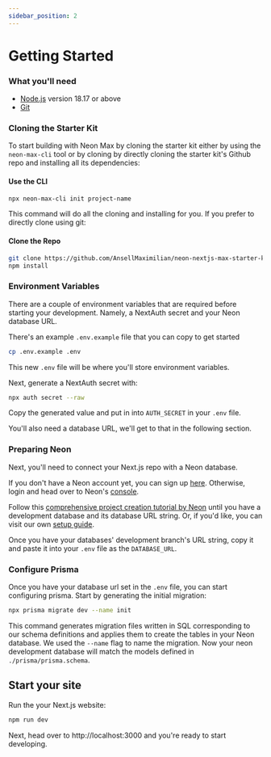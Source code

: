 ```yaml
---
sidebar_position: 2
---
```


# Getting Started

### What you'll need

- [Node.js](https://nodejs.org/en/download/) version 18.17 or above
- [Git](https://git-scm.com/downloads)

### Cloning the Starter Kit

To start building with Neon Max by cloning the starter kit either by using the `neon-max-cli` tool or by cloning by directly cloning the starter kit's Github repo and installing all its dependencies:

#### Use the CLI

```bash
npx neon-max-cli init project-name
```

This command will do all the cloning and installing for you. If you prefer to directly clone using git:

#### Clone the Repo

```bash
git clone https://github.com/AnsellMaximilian/neon-nextjs-max-starter-kit.git custom-name
npm install
```

### Environment Variables

There are a couple of environment variables that are required before starting your development. Namely, a NextAuth secret and your Neon database URL.

There's an example `.env.example` file that you can copy to get started

```bash
cp .env.example .env
```

This new `.env` file will be where you'll store environment variables.

Next, generate a NextAuth secret with:

```bash
npx auth secret --raw
```

Copy the generated value and put in into `AUTH_SECRET` in your `.env` file.

You'll also need a database URL, we'll get to that in the following section.

### Preparing Neon

Next, you'll need to connect your Next.js repo with a Neon database.

If you don't have a Neon account yet, you can sign up [here](https://console.neon.tech/signup). Otherwise, login and head over to Neon's [console](https://console.neon.tech/).

Follow this [comprehensive project creation tutorial by Neon](https://neon.tech/docs/get-started-with-neon/signing-up) until you have a development database and its database URL string. Or, if you'd like, you can visit our own [setup guide](/docs/setting-up-neon).

Once you have your databases' development branch's URL string, copy it and paste it into your `.env` file as the `DATABASE_URL`.

### Configure Prisma

Once you have your database url set in the `.env` file, you can start configuring prisma. Start by generating the initial migration:

```bash
npx prisma migrate dev --name init
```

This command generates migration files written in SQL corresponding to our schema definitions and applies them to create the tables in your Neon database. We used the `--name` flag to name the migration. Now your neon development database will match the models defined in `./prisma/prisma.schema`.

## Start your site

Run the your Next.js website:

```bash
npm run dev
```

Next, head over to http://localhost:3000 and you're ready to start developing.

